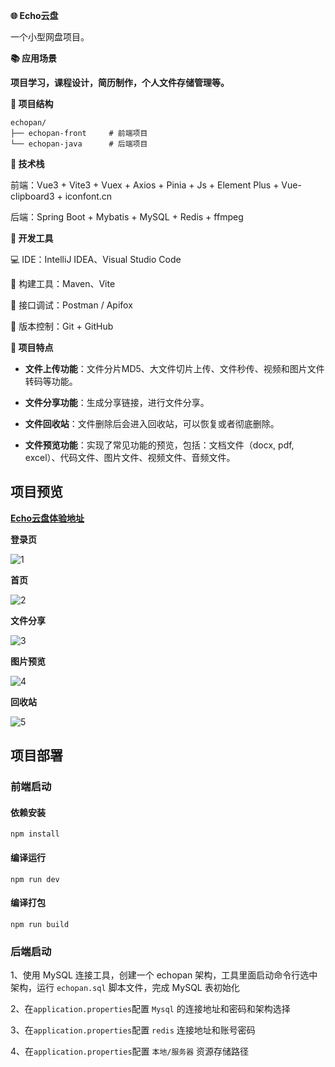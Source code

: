 **🌐 Echo云盘**

一个小型网盘项目。



**📚 应用场景**

**项目学习，课程设计，简历制作，个人文件存储管理等。**



**📁 项目结构**

```
echopan/
├── echopan-front     # 前端项目
└── echopan-java      # 后端项目
```



**🚀 技术栈**

前端：Vue3 + Vite3 + Vuex + Axios + Pinia + Js + Element Plus + Vue-clipboard3 + iconfont.cn

后端：Spring Boot + Mybatis + MySQL + Redis + ffmpeg



**🧰 开发工具**

💻 IDE：IntelliJ IDEA、Visual Studio Code

🔧 构建工具：Maven、Vite

🐾 接口调试：Postman / Apifox

🐙 版本控制：Git + GitHub



**🧠 项目特点**

- **文件上传功能**：文件分片MD5、大文件切片上传、文件秒传、视频和图片文件转码等功能。

- **文件分享功能**：生成分享链接，进行文件分享。

- **文件回收站**：文件删除后会进入回收站，可以恢复或者彻底删除。

- **文件预览功能**：实现了常见功能的预览，包括：文档文件（docx, pdf, excel）、代码文件、图片文件、视频文件、音频文件。



## 项目预览

**[Echo云盘体验地址](https://www.echopan.cn)**



**登录页**

![1](https://yl-framework.oss-cn-heyuan.aliyuncs.com/Snipaste_2025-04-08_13-55-52.png)

**首页**

![2](https://yl-framework.oss-cn-heyuan.aliyuncs.com/Snipaste_2025-04-08_13-56-08.png)

**文件分享**

![3](https://yl-framework.oss-cn-heyuan.aliyuncs.com/Snipaste_2025-04-08_13-56-33.png)

**图片预览**

![4](https://yl-framework.oss-cn-heyuan.aliyuncs.com/Snipaste_2025-04-08_13-58-17.png)

**回收站**

![5](https://yl-framework.oss-cn-heyuan.aliyuncs.com/Snipaste_2025-04-08_13-56-45.png)


## 项目部署

### 前端启动

#### 依赖安装
```
npm install
```

#### 编译运行
```
npm run dev
```

#### 编译打包
```
npm run build
```


### 后端启动

1、使用 MySQL 连接工具，创建一个 echopan 架构，工具里面启动命令行选中架构，运行 `echopan.sql` 脚本文件，完成 MySQL 表初始化

2、在`application.properties`配置 `Mysql` 的连接地址和密码和架构选择

3、在`application.properties`配置 `redis` 连接地址和账号密码

4、在`application.properties`配置 `本地/服务器` 资源存储路径
